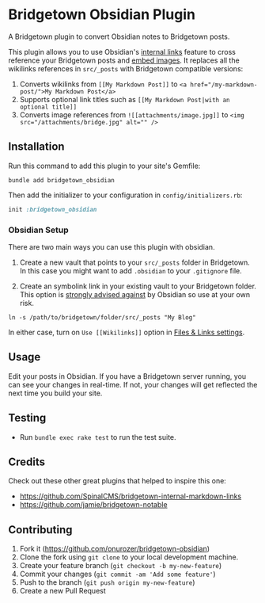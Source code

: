 # Bridgetown Obsidian Plugin

A Bridgetown plugin to convert Obsidian notes to Bridgetown posts.

This plugin allows you to use Obsidian's [internal links](https://help.obsidian.md/Linking+notes+and+files/Internal+links) feature to cross reference your Bridgetown posts and [embed images](https://help.obsidian.md/Linking+notes+and+files/Embedding+files). It replaces all the wikilinks references in `src/_posts` with Bridgetown compatible versions:

1. Converts wikilinks from `[[My Markdown Post]]` to `<a href="/my-markdown-post/">My Markdown Post</a>`
2. Supports optional link titles such as `[[My Markdown Post|with an optional title]]`
3. Converts image references from `![[attachments/image.jpg]]` to `<img src="/attachments/bridge.jpg" alt="" />`

## Installation

Run this command to add this plugin to your site's Gemfile:

```shell
bundle add bridgetown_obsidian
```

Then add the initializer to your configuration in `config/initializers.rb`:

```ruby
init :bridgetown_obsidian
```

### Obsidian Setup

There are two main ways you can use this plugin with obsidian.

1. Create a new vault that points to your `src/_posts` folder in Bridgetown. In this case you might want to add `.obsidian` to your `.gitignore` file.

2. Create an symbolink link in your existing vault to your Bridgetown folder. This option is [strongly advised against](https://help.obsidian.md/Files+and+folders/Symbolic+links+and+junctions) by Obsidian so use at your own risk.

```shell
ln -s /path/to/bridgetown/folder/src/_posts "My Blog"
```

In either case, turn on `Use [[Wikilinks]]` option in [Files & Links settings](https://help.obsidian.md/Linking+notes+and+files/Internal+links).

## Usage

Edit your posts in Obsidian. If you have a Bridgetown server running, you can see your changes in real-time. If not, your changes will get reflected the next time you build your site.

## Testing

- Run `bundle exec rake test` to run the test suite.

## Credits

Check out these other great plugins that helped to inspire this one:

- https://github.com/SpinalCMS/bridgetown-internal-markdown-links
- https://github.com/jamie/bridgetown-notable

## Contributing

1. Fork it (https://github.com/onurozer/bridgetown-obsidian)
2. Clone the fork using `git clone` to your local development machine.
3. Create your feature branch (`git checkout -b my-new-feature`)
4. Commit your changes (`git commit -am 'Add some feature'`)
5. Push to the branch (`git push origin my-new-feature`)
6. Create a new Pull Request
